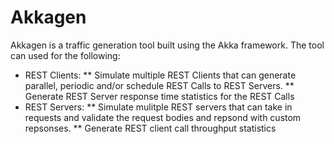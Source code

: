 # Akkagen

Akkagen is a traffic generation tool built using the Akka framework. The tool can used for the following:
* REST Clients:
** Simulate multiple REST Clients that can generate parallel, periodic and/or schedule REST Calls to REST Servers.
** Generate REST Server response time statistics for the REST Calls
* REST Servers:
** Simulate mulitple REST servers that can take in requests and validate the request bodies and repsond with custom repsonses.
** Generate REST client call throughput statistics
